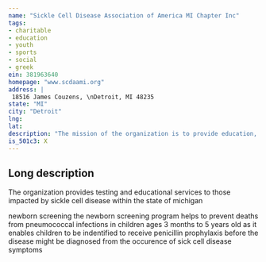 ```yaml
---
name: "Sickle Cell Disease Association of America MI Chapter Inc"
tags:
- charitable
- education
- youth
- sports
- social
- greek
ein: 381963640
homepage: "www.scdaami.org"
address: |
 18516 James Couzens, \nDetroit, MI 48235
state: "MI"
city: "Detroit"
lng: 
lat: 
description: "The mission of the organization is to provide education, testing and research of sickle cell disease within the detroit metropolitan area and throughout the state of michigan. "
is_501c3: X
---
```


## Long description

The organization provides testing and educational services to those impacted by sickle cell disease within the state of michigan
  
  newborn screening the newborn screening program helps to prevent deaths from pneumococcal infections in children ages 3 months to 5 years old as it enables children to be indentified to receive penicillin prophylaxis before the disease might be diagnosed from the occurence of sick cell disease symptoms

